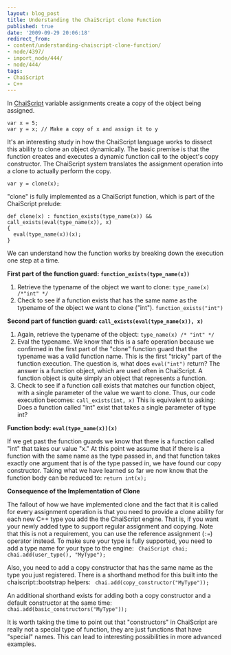 ```yaml
---
layout: blog_post
title: Understanding the ChaiScript clone Function
published: true
date: '2009-09-29 20:06:18'
redirect_from:
- content/understanding-chaiscript-clone-function/
- node/4397/
- import_node/444/
- node/444/
tags:
- ChaiScript
- C++
---
```


In [ChaiScript](http://www.chaiscript.com) variable assignments create a copy of the object being assigned.

    var x = 5;
    var y = x; // Make a copy of x and assign it to y

It's an interesting study in how the ChaiScript language works to dissect this ability to clone an object dynamically. The basic premise is that the function creates and executes a dynamic function call to the object's copy constructor. The ChaiScript system translates the assignment operation into a clone to actually perform the copy.

    var y = clone(x);

"clone" is fully implemented as a ChaiScript function, which is part of the ChaiScript prelude:

    def clone(x) : function_exists(type_name(x)) && call_exists(eval(type_name(x)), x)  
    { 
      eval(type_name(x))(x); 
    } 

We can understand how the function works by breaking down the execution one step at a time. 

**First part of the function guard: `function_exists(type_name(x))`**

1.  Retrieve the typename of the object we want to clone: `type_name(x) /*"int" */`
2.  Check to see if a function exists that has the same name as the typename of the object we want to clone ("int"). `function_exists("int")`

**Second part of function guard: `call_exists(eval(type_name(x)), x)`**

1.  Again, retrieve the typename of the object: `type_name(x) /* "int" */`
2.  Eval the typename. We know that this is a safe operation because we confirmed in the first part of the "clone" function guard that the typename was a valid function name. This is the first "tricky" part of the function execution. The question is, what does `eval("int")` return? The answer is a function object, which are used often in ChaiScript. A function object is quite simply an object that represents a function.
3.  Check to see if a function call exists that matches our function object, with a single parameter of the value we want to clone. Thus, our code execution becomes: `call_exists(int, x)` This is equivalent to asking: Does a function called "int" exist that takes a single parameter of type int?

**Function body: `eval(type_name(x))(x)`** 

If we get past the function guards we know that there is a function called "int" that takes our value "x." At this point we assume that if there is a function with the same name as the type passed in, and that function takes exactly one argument that is of the type passed in, we have found our copy constructor. Taking what we have learned so far we now know that the function body can be reduced to: `return int(x);` 

**Consequence of the Implementation of Clone** 

The fallout of how we have implemented clone and the fact that it is called for every assignment operation is that you need to provide a clone ability for each new C++ type you add the the ChaiScript engine. That is, if you want your newly added type to support regular assignment and copying. Note that this is not a requirement, you can use the reference assignment (`:=`) operator instead. To make sure your type is fully supported, you need to add a type name for your type to the engine: ` ChaiScript chai; chai.add(user_type(), "MyType");`

Also, you need to add a copy constructor that has the same name as the type you just registered. There is a shorthand method for this built into the chaiscript::bootstrap helpers: ` chai.add(copy_constructor("MyType"));`

An additional shorthand exists for adding both a copy constructor and a default constructor at the same time: ` chai.add(basic_constructors("MyType"));`

It is worth taking the time to point out that "constructors" in ChaiScript are really not a special type of function, they are just functions that have "special" names. This can lead to interesting possibilities in more advanced examples.
